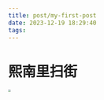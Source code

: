```yaml
---
title: post/my-first-post
date: 2023-12-19 18:29:40
tags:
---
```

# 熙南里扫街

<img src="https://github.com/wooley/PhotoJourney/blob/main/source/_posts/assets/SJPS5334-2994999.png" style="zoom:30%;" />